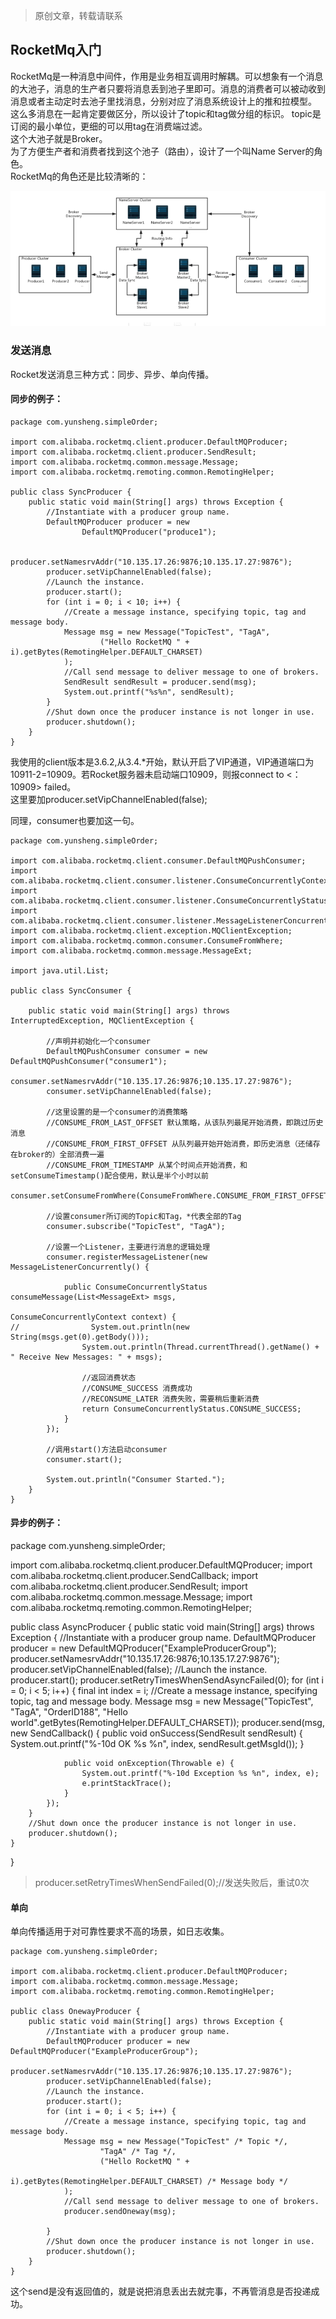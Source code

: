 > 原创文章，转载请联系

## RocketMq入门

RocketMq是一种消息中间件，作用是业务相互调用时解耦。可以想象有一个消息的大池子，消息的生产者只要将消息丢到池子里即可。消息的消费者可以被动收到消息或者主动定时去池子里找消息，分别对应了消息系统设计上的推和拉模型。   
这么多消息在一起肯定要做区分，所以设计了topic和tag做分组的标识。
topic是订阅的最小单位，更细的可以用tag在消费端过滤。  
这个大池子就是Broker。  
为了方便生产者和消费者找到这个池子（路由），设计了一个叫Name Server的角色。  
RocketMq的角色还是比较清晰的：  

![](架构.png)

### 发送消息

Rocket发送消息三种方式：同步、异步、单向传播。  

#### 同步的例子：  

	package com.yunsheng.simpleOrder;
	
	import com.alibaba.rocketmq.client.producer.DefaultMQProducer;
	import com.alibaba.rocketmq.client.producer.SendResult;
	import com.alibaba.rocketmq.common.message.Message;
	import com.alibaba.rocketmq.remoting.common.RemotingHelper;
	
	public class SyncProducer {
	    public static void main(String[] args) throws Exception {
	        //Instantiate with a producer group name.
	        DefaultMQProducer producer = new
	                DefaultMQProducer("produce1");
	
	        producer.setNamesrvAddr("10.135.17.26:9876;10.135.17.27:9876");
	        producer.setVipChannelEnabled(false);
	        //Launch the instance.
	        producer.start();
	        for (int i = 0; i < 10; i++) {
	            //Create a message instance, specifying topic, tag and message body.
	            Message msg = new Message("TopicTest", "TagA",
	                    ("Hello RocketMQ " + i).getBytes(RemotingHelper.DEFAULT_CHARSET)
	            );
	            //Call send message to deliver message to one of brokers.
	            SendResult sendResult = producer.send(msg);
	            System.out.printf("%s%n", sendResult);
	        }
	        //Shut down once the producer instance is not longer in use.
	        producer.shutdown();
	    }
	}

我使用的client版本是3.6.2,从3.4.*开始，默认开启了VIP通道，VIP通道端口为10911-2=10909。若Rocket服务器未启动端口10909，则报connect to <：10909> failed。  
这里要加producer.setVipChannelEnabled(false);

同理，consumer也要加这一句。

	package com.yunsheng.simpleOrder;
	
	import com.alibaba.rocketmq.client.consumer.DefaultMQPushConsumer;
	import com.alibaba.rocketmq.client.consumer.listener.ConsumeConcurrentlyContext;
	import com.alibaba.rocketmq.client.consumer.listener.ConsumeConcurrentlyStatus;
	import com.alibaba.rocketmq.client.consumer.listener.MessageListenerConcurrently;
	import com.alibaba.rocketmq.client.exception.MQClientException;
	import com.alibaba.rocketmq.common.consumer.ConsumeFromWhere;
	import com.alibaba.rocketmq.common.message.MessageExt;
	
	import java.util.List;
	
	public class SyncConsumer {
	
	    public static void main(String[] args) throws InterruptedException, MQClientException {
	
	        //声明并初始化一个consumer
	        DefaultMQPushConsumer consumer = new DefaultMQPushConsumer("consumer1");
	        consumer.setNamesrvAddr("10.135.17.26:9876;10.135.17.27:9876");
	        consumer.setVipChannelEnabled(false);
	
	        //这里设置的是一个consumer的消费策略
	        //CONSUME_FROM_LAST_OFFSET 默认策略，从该队列最尾开始消费，即跳过历史消息
	        //CONSUME_FROM_FIRST_OFFSET 从队列最开始开始消费，即历史消息（还储存在broker的）全部消费一遍
	        //CONSUME_FROM_TIMESTAMP 从某个时间点开始消费，和setConsumeTimestamp()配合使用，默认是半个小时以前
	        consumer.setConsumeFromWhere(ConsumeFromWhere.CONSUME_FROM_FIRST_OFFSET);
	
	        //设置consumer所订阅的Topic和Tag，*代表全部的Tag
	        consumer.subscribe("TopicTest", "TagA");
	
	        //设置一个Listener，主要进行消息的逻辑处理
	        consumer.registerMessageListener(new MessageListenerConcurrently() {
	
	            public ConsumeConcurrentlyStatus consumeMessage(List<MessageExt> msgs,
	                                                            ConsumeConcurrentlyContext context) {
	//                System.out.println(new String(msgs.get(0).getBody()));
	                System.out.println(Thread.currentThread().getName() + " Receive New Messages: " + msgs);
	
	                //返回消费状态
	                //CONSUME_SUCCESS 消费成功
	                //RECONSUME_LATER 消费失败，需要稍后重新消费
	                return ConsumeConcurrentlyStatus.CONSUME_SUCCESS;
	            }
	        });
	
	        //调用start()方法启动consumer
	        consumer.start();
	
	        System.out.println("Consumer Started.");
	    }
	}


#### 异步的例子：  

package com.yunsheng.simpleOrder;

import com.alibaba.rocketmq.client.producer.DefaultMQProducer;
import com.alibaba.rocketmq.client.producer.SendCallback;
import com.alibaba.rocketmq.client.producer.SendResult;
import com.alibaba.rocketmq.common.message.Message;
import com.alibaba.rocketmq.remoting.common.RemotingHelper;

public class AsyncProducer {
    public static void main(String[] args) throws Exception {
        //Instantiate with a producer group name.
        DefaultMQProducer producer = new DefaultMQProducer("ExampleProducerGroup");
        producer.setNamesrvAddr("10.135.17.26:9876;10.135.17.27:9876");
        producer.setVipChannelEnabled(false);
        //Launch the instance.
        producer.start();
        producer.setRetryTimesWhenSendAsyncFailed(0);
        for (int i = 0; i < 5; i++) {
            final int index = i;
            //Create a message instance, specifying topic, tag and message body.
            Message msg = new Message("TopicTest",
                    "TagA",
                    "OrderID188",
                    "Hello world".getBytes(RemotingHelper.DEFAULT_CHARSET));
            producer.send(msg, new SendCallback() {
                public void onSuccess(SendResult sendResult) {
                    System.out.printf("%-10d OK %s %n", index,
                            sendResult.getMsgId());
                }

                public void onException(Throwable e) {
                    System.out.printf("%-10d Exception %s %n", index, e);
                    e.printStackTrace();
                }
            });
        }
        //Shut down once the producer instance is not longer in use.
        producer.shutdown();
    }
}

> producer.setRetryTimesWhenSendFailed(0);//发送失败后，重试0次


#### 单向
单向传播适用于对可靠性要求不高的场景，如日志收集。  
	
	package com.yunsheng.simpleOrder;

	import com.alibaba.rocketmq.client.producer.DefaultMQProducer;
	import com.alibaba.rocketmq.common.message.Message;
	import com.alibaba.rocketmq.remoting.common.RemotingHelper;
	
	public class OnewayProducer {
	    public static void main(String[] args) throws Exception {
	        //Instantiate with a producer group name.
	        DefaultMQProducer producer = new DefaultMQProducer("ExampleProducerGroup");
	        producer.setNamesrvAddr("10.135.17.26:9876;10.135.17.27:9876");
	        producer.setVipChannelEnabled(false);
	        //Launch the instance.
	        producer.start();
	        for (int i = 0; i < 5; i++) {
	            //Create a message instance, specifying topic, tag and message body.
	            Message msg = new Message("TopicTest" /* Topic */,
	                    "TagA" /* Tag */,
	                    ("Hello RocketMQ " +
	                            i).getBytes(RemotingHelper.DEFAULT_CHARSET) /* Message body */
	            );
	            //Call send message to deliver message to one of brokers.
	            producer.sendOneway(msg);
	
	        }
	        //Shut down once the producer instance is not longer in use.
	        producer.shutdown();
	    }
	}

这个send是没有返回值的，就是说把消息丢出去就完事，不再管消息是否投递成功。

 
